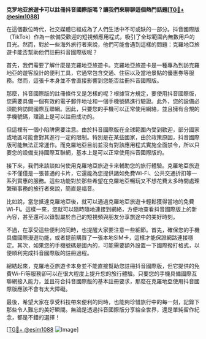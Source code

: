 **克罗地亚旅遊卡可以註冊抖音國際版嗎？讓我們來聊聊這個熱門話題[[TG💪+ @esim1088](https://t.me/s/esim1088)]**

在這個數位時代，社交媒體已經成為了人們生活中不可或缺的一部分。抖音國際版（TikTok）作為一款備受歡迎的短視頻應用程式，吸引了全球範圍內無數用戶的目光。然而，對於一些海外旅行者來說，他們可能會遇到這樣的問題：克羅地亞旅遊卡能否幫助他們註冊抖音國際版呢？

首先，我們需要了解什麼是克羅地亞旅遊卡。克羅地亞旅遊卡是一種專為到訪克羅地亞的遊客設計的便利工具，它通常包含交通、住宿以及當地景點的優惠券等服務。然而，這張卡本身並不會直接影響到您能否註冊抖音國際版。

那麼，抖音國際版的註冊條件又是怎樣的呢？根據官方規定，要使用抖音國際版，您需要具備一個有效的電子郵件地址和一個手機號碼進行驗證。此外，您的設備必須能夠訪問國際互聯網。因此，只要您的手機可以正常使用網絡，並且擁有合規的手機號碼，理論上是可以註冊成功的。

但這裡有一個小陷阱需要注意。由於抖音國際版在全球範圍內受到歡迎，部分國家或地區可能會對其進行一定的限制。特別是在某些國家，由於政策原因，抖音國際版可能無法正常運作。而克羅地亞目前並沒有對該應用程式實施全面禁令，所以只要您的設備支持國際互聯網，基本上是可以正常使用抖音國際版的。

接下來，我們來談談如何使用克羅地亞旅遊卡來輔助您的旅行體驗。克羅地亞旅遊卡不僅僅是一張普通的卡片，它還能為您提供諸如免費Wi-Fi、公共交通折扣等一系列實惠的服務。這些功能對於那些希望在克羅地亞暢玩又不想花費太多時間處理繁瑣事務的旅行者來說，簡直是福音。

比如說，當您抵達克羅地亞後，就可以通過克羅地亞旅遊卡輕鬆獲得當地的免費Wi-Fi。這樣一來，您就可以隨時隨地連接到網絡，方便地查看抖音國際版上的新內容，甚至還可以錄製屬於自己的短視頻與朋友分享旅途中的美好時刻。

不過，在享受這些便利的同時，也提醒大家要注意一些細節。首先，確保您的手機具備國際漫遊功能，或者提前購買了一張本地SIM卡，這樣才能保證網路連接穩定。其次，如果您的手機號碼是國內的，可能需要額外設置一下國際撥打格式，以便順利完成抖音國際版的註冊過程。

總結起來，克羅地亞旅遊卡本身並不能直接幫助您註冊抖音國際版，但它提供的免費Wi-Fi等服務卻可以在很大程度上提升您的旅行體驗。只要您的手機具備國際互聯網接入能力，並且符合抖音國際版的基本註冊要求，那麼在克羅地亞使用抖音國際版應該不會有太大障礙。

最後，希望大家在享受科技帶來便利的同時，也能夠珍惜旅行中的每一刻，記錄下那些令人難忘的美好瞬間。無論是透過抖音國際版分享給全世界，還是單純留作紀念，都是不錯的選擇！

[[TG💪+ @esim1088](https://t.me/s/esim1088) ![Image](https://i.postimg.cc/4NQfJmqS/Snipaste-2025-05-13-00-14-12.png)]